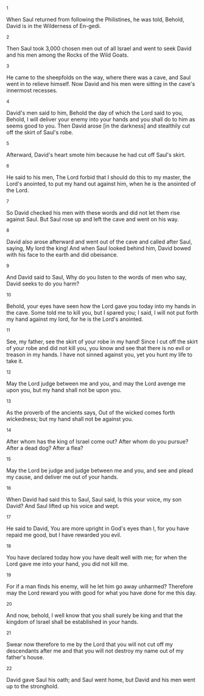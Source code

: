 <sup>1</sup> 

When Saul returned from following the Philistines, he was told, Behold, David is in the Wilderness of En-gedi. 

<sup>2</sup> 

Then Saul took 3,000 chosen men out of all Israel and went to seek David and his men among the Rocks of the Wild Goats. 

<sup>3</sup> 

He came to the sheepfolds on the way, where there was a cave, and Saul went in to relieve himself. Now David and his men were sitting in the cave's innermost recesses. 

<sup>4</sup> 

David's men said to him, Behold the day of which the Lord said to you, Behold, I will deliver your enemy into your hands and you shall do to him as seems good to you. Then David arose [in the darkness] and stealthily cut off the skirt of Saul's robe. 

<sup>5</sup> 

Afterward, David's heart smote him because he had cut off Saul's skirt. 

<sup>6</sup> 

He said to his men, The Lord forbid that I should do this to my master, the Lord's anointed, to put my hand out against him, when he is the anointed of the Lord. 

<sup>7</sup> 

So David checked his men with these words and did not let them rise against Saul. But Saul rose up and left the cave and went on his way. 

<sup>8</sup> 

David also arose afterward and went out of the cave and called after Saul, saying, My lord the king! And when Saul looked behind him, David bowed with his face to the earth and did obeisance. 

<sup>9</sup> 

And David said to Saul, Why do you listen to the words of men who say, David seeks to do you harm? 

<sup>10</sup> 

Behold, your eyes have seen how the Lord gave you today into my hands in the cave. Some told me to kill you, but I spared you; I said, I will not put forth my hand against my lord, for he is the Lord's anointed. 

<sup>11</sup> 

See, my father, see the skirt of your robe in my hand! Since I cut off the skirt of your robe and did not kill you, you know and see that there is no evil or treason in my hands. I have not sinned against you, yet you hunt my life to take it. 

<sup>12</sup> 

May the Lord judge between me and you, and may the Lord avenge me upon you, but my hand shall not be upon you. 

<sup>13</sup> 

As the proverb of the ancients says, Out of the wicked comes forth wickedness; but my hand shall not be against you. 

<sup>14</sup> 

After whom has the king of Israel come out? After whom do you pursue? After a dead dog? After a flea? 

<sup>15</sup> 

May the Lord be judge and judge between me and you, and see and plead my cause, and deliver me out of your hands. 

<sup>16</sup> 

When David had said this to Saul, Saul said, Is this your voice, my son David? And Saul lifted up his voice and wept. 

<sup>17</sup> 

He said to David, You are more upright in God's eyes than I, for you have repaid me good, but I have rewarded you evil. 

<sup>18</sup> 

You have declared today how you have dealt well with me; for when the Lord gave me into your hand, you did not kill me. 

<sup>19</sup> 

For if a man finds his enemy, will he let him go away unharmed? Therefore may the Lord reward you with good for what you have done for me this day. 

<sup>20</sup> 

And now, behold, I well know that you shall surely be king and that the kingdom of Israel shall be established in your hands. 

<sup>21</sup> 

Swear now therefore to me by the Lord that you will not cut off my descendants after me and that you will not destroy my name out of my father's house. 

<sup>22</sup> 

David gave Saul his oath; and Saul went home, but David and his men went up to the stronghold.